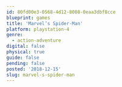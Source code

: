 ```yaml
---
id: 80fd00e3-0568-4d12-8008-0eaa3dbf8cce
blueprint: games
title: 'Marvel’s Spider-Man'
platform: playstation-4
genre:
  - action-adventure
digital: false
physical: true
guide: false
pending: false
posted: '2018-12-15'
slug: marvel-s-spider-man
---
```

